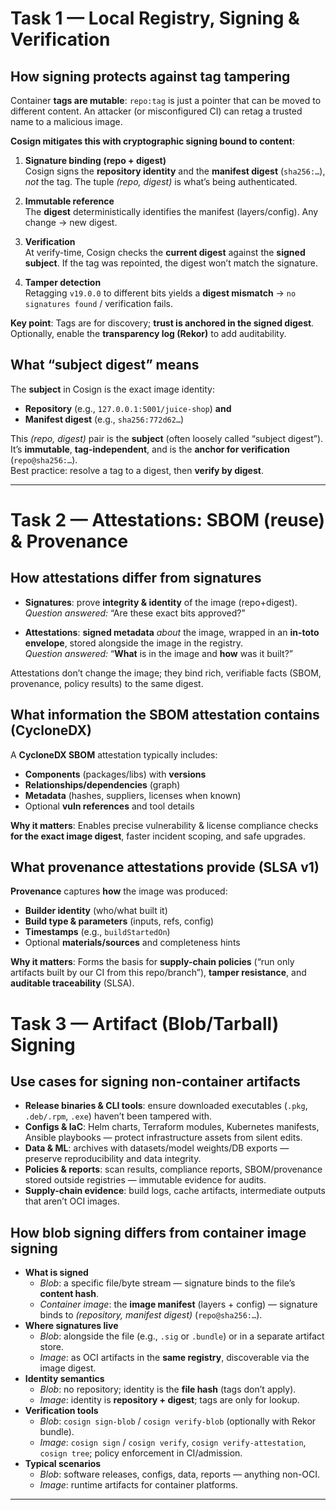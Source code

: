 # Task 1 — Local Registry, Signing & Verification

## How signing protects against tag tampering

Container **tags are mutable**: `repo:tag` is just a pointer that can be moved to different content. An attacker (or misconfigured CI) can retag a trusted name to a malicious image.

**Cosign mitigates this with cryptographic signing bound to content**:

1. **Signature binding (repo + digest)**  
   Cosign signs the **repository identity** and the **manifest digest** (`sha256:…`), _not_ the tag. The tuple *(repo, digest)* is what’s being authenticated.

2. **Immutable reference**  
   The **digest** deterministically identifies the manifest (layers/config). Any change → new digest.

3. **Verification**  
   At verify-time, Cosign checks the **current digest** against the **signed subject**. If the tag was repointed, the digest won’t match the signature.

4. **Tamper detection**  
   Retagging `v19.0.0` to different bits yields a **digest mismatch** → `no signatures found` / verification fails.

**Key point**: Tags are for discovery; **trust is anchored in the signed digest**. Optionally, enable the **transparency log (Rekor)** to add auditability.

## What “subject digest” means

The **subject** in Cosign is the exact image identity:
- **Repository** (e.g., `127.0.0.1:5001/juice-shop`) **and**
- **Manifest digest** (e.g., `sha256:772d62…`)

This *(repo, digest)* pair is the **subject** (often loosely called “subject digest”). It’s **immutable**, **tag-independent**, and is the **anchor for verification** (`repo@sha256:…`).  
Best practice: resolve a tag to a digest, then **verify by digest**.

---

# Task 2 — Attestations: SBOM (reuse) & Provenance

## How attestations differ from signatures

- **Signatures**: prove **integrity & identity** of the image (repo+digest).  
  _Question answered:_ “Are these exact bits approved?”

- **Attestations**: **signed metadata** _about_ the image, wrapped in an **in-toto envelope**, stored alongside the image in the registry.  
  _Question answered:_ “**What** is in the image and **how** was it built?”

Attestations don’t change the image; they bind rich, verifiable facts (SBOM, provenance, policy results) to the same digest.

## What information the SBOM attestation contains (CycloneDX)

A **CycloneDX SBOM** attestation typically includes:
- **Components** (packages/libs) with **versions**
- **Relationships/dependencies** (graph)
- **Metadata** (hashes, suppliers, licenses when known)
- Optional **vuln references** and tool details

**Why it matters**: Enables precise vulnerability & license compliance checks **for the exact image digest**, faster incident scoping, and safe upgrades.

## What provenance attestations provide (SLSA v1)

**Provenance** captures **how** the image was produced:
- **Builder identity** (who/what built it)
- **Build type & parameters** (inputs, refs, config)
- **Timestamps** (e.g., `buildStartedOn`)
- Optional **materials/sources** and completeness hints

**Why it matters**: Forms the basis for **supply-chain policies** (“run only artifacts built by our CI from this repo/branch”), **tamper resistance**, and **auditable traceability** (SLSA).


# Task 3 — Artifact (Blob/Tarball) Signing

## Use cases for signing non-container artifacts
- **Release binaries & CLI tools**: ensure downloaded executables (`.pkg`, `.deb/.rpm`, `.exe`) haven’t been tampered with.
- **Configs & IaC**: Helm charts, Terraform modules, Kubernetes manifests, Ansible playbooks — protect infrastructure assets from silent edits.
- **Data & ML**: archives with datasets/model weights/DB exports — preserve reproducibility and data integrity.
- **Policies & reports**: scan results, compliance reports, SBOM/provenance stored outside registries — immutable evidence for audits.
- **Supply-chain evidence**: build logs, cache artifacts, intermediate outputs that aren’t OCI images.

## How blob signing differs from container image signing
- **What is signed**
  - *Blob*: a specific file/byte stream — signature binds to the file’s **content hash**.
  - *Container image*: the **image manifest** (layers + config) — signature binds to *(repository, manifest digest)* (`repo@sha256:…`).
- **Where signatures live**
  - *Blob*: alongside the file (e.g., `.sig` or `.bundle`) or in a separate artifact store.
  - *Image*: as OCI artifacts in the **same registry**, discoverable via the image digest.
- **Identity semantics**
  - *Blob*: no repository; identity is the **file hash** (tags don’t apply).
  - *Image*: identity is **repository + digest**; tags are only for lookup.
- **Verification tools**
  - *Blob*: `cosign sign-blob` / `cosign verify-blob` (optionally with Rekor bundle).
  - *Image*: `cosign sign` / `cosign verify`, `cosign verify-attestation`, `cosign tree`; policy enforcement in CI/admission.
- **Typical scenarios**
  - *Blob*: software releases, configs, data, reports — anything non-OCI.
  - *Image*: runtime artifacts for container platforms.

---